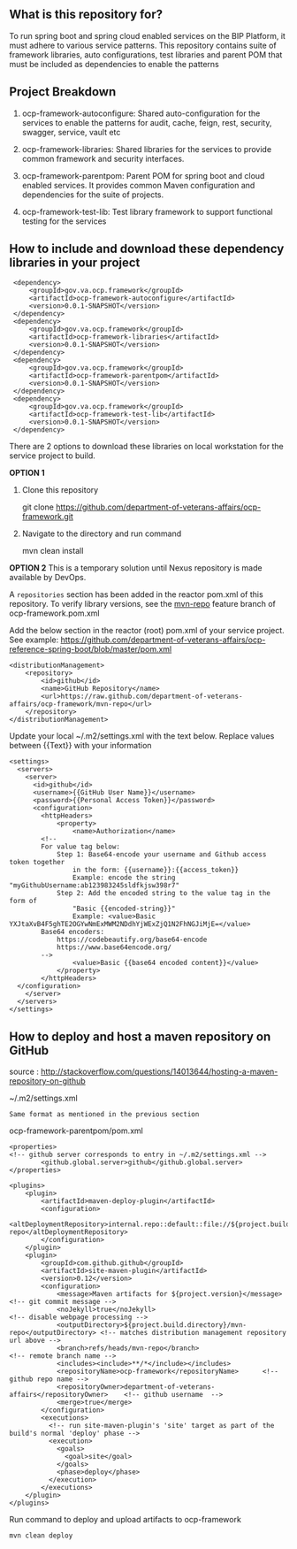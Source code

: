 ## What is this repository for? ##

To run spring boot and spring cloud enabled services on the BIP Platform, it must adhere to various service patterns. This repository contains suite of framework libraries, auto configurations, test libraries and parent POM that must be included as dependencies to enable the patterns

## Project Breakdown ##

1. ocp-framework-autoconfigure: Shared auto-configuration for the services to enable the patterns for audit, cache, feign, rest, security, swagger, service, vault etc

1. ocp-framework-libraries: Shared libraries for the services to provide common framework and security interfaces. 

1. ocp-framework-parentpom: Parent POM for spring boot and cloud enabled services. It provides common Maven configuration and dependencies for the suite of projects.

1. ocp-framework-test-lib: Test library framework to support functional testing for the services

## How to include and download these dependency libraries in your project ##

     <dependency>
         <groupId>gov.va.ocp.framework</groupId>
         <artifactId>ocp-framework-autoconfigure</artifactId>
         <version>0.0.1-SNAPSHOT</version>
     </dependency>
     <dependency>
         <groupId>gov.va.ocp.framework</groupId>
         <artifactId>ocp-framework-libraries</artifactId>
         <version>0.0.1-SNAPSHOT</version>
     </dependency>
     <dependency>
         <groupId>gov.va.ocp.framework</groupId>
         <artifactId>ocp-framework-parentpom</artifactId>
         <version>0.0.1-SNAPSHOT</version>
     </dependency>
     <dependency>
         <groupId>gov.va.ocp.framework</groupId>
         <artifactId>ocp-framework-test-lib</artifactId>
         <version>0.0.1-SNAPSHOT</version>
     </dependency>

There are 2 options to download these libraries on local workstation for the service project to build.

**OPTION 1**
1. Clone this repository
   
    git clone https://github.com/department-of-veterans-affairs/ocp-framework.git
    
1. Navigate to the directory and run command
   
    mvn clean install

**OPTION 2**
This is a temporary solution until Nexus repository is made available by DevOps.

A `repositories` section has been added in the reactor pom.xml of this repository. To verify library versions, see the [mvn-repo](https://github.com/department-of-veterans-affairs/ocp-framework/branches) feature branch of ocp-framework.pom.xml

Add the below section in the reactor (root) pom.xml of your service project. See example: https://github.com/department-of-veterans-affairs/ocp-reference-spring-boot/blob/master/pom.xml

	<distributionManagement>
	    <repository>
	        <id>github</id>
	        <name>GitHub Repository</name>
	        <url>https://raw.github.com/department-of-veterans-affairs/ocp-framework/mvn-repo</url>
	    </repository>
	</distributionManagement>

Update your local ~/.m2/settings.xml with the text below. Replace values between {{Text}} with your information

	<settings>
	  <servers>
	    <server>
	      <id>github</id>
	      <username>{{GitHub User Name}}</username>
	      <password>{{Personal Access Token}}</password>
	      <configuration>
        	<httpHeaders>
	          	<property>
	            	<name>Authorization</name>
			<!--
			For value tag below:
				Step 1: Base64-encode your username and Github access token together
					in the form: {{username}}:{{access_token}}
					Example: encode the string "myGithubUsername:ab123983245sldfkjsw398r7"
				Step 2: Add the encoded string to the value tag in the form of
					"Basic {{encoded-string}}"
					Example: <value>Basic YXJtaXvB4F5ghTE2OGYwNmExMWM2NDdhYjWExZjQ1N2FhNGJiMjE=</value>
			Base64 encoders:
				https://codebeautify.org/base64-encode
				https://www.base64encode.org/
			-->
	            	<value>Basic {{base64 encoded content}}</value>
	          	</property>
        	</httpHeaders>
      </configuration>
	    </server>
	  </servers>
	</settings>

## How to deploy and host a maven repository on GitHub ##

source : http://stackoverflow.com/questions/14013644/hosting-a-maven-repository-on-github

~/.m2/settings.xml
	
	Same format as mentioned in the previous section 

ocp-framework-parentpom/pom.xml

	<properties>
	<!-- github server corresponds to entry in ~/.m2/settings.xml -->
	    	<github.global.server>github</github.global.server>
	</properties>

	<plugins>
	    <plugin>
	        <artifactId>maven-deploy-plugin</artifactId>
	        <configuration>
	               <altDeploymentRepository>internal.repo::default::file://${project.build.directory}/mvn-repo</altDeploymentRepository>
	        </configuration>
	    </plugin>
	    <plugin>
	        <groupId>com.github.github</groupId>
	        <artifactId>site-maven-plugin</artifactId>
	        <version>0.12</version>
	        <configuration>
	            <message>Maven artifacts for ${project.version}</message>  <!-- git commit message -->
	            <noJekyll>true</noJekyll>                                  <!-- disable webpage processing -->
	            <outputDirectory>${project.build.directory}/mvn-repo</outputDirectory> <!-- matches distribution management repository url above -->
	            <branch>refs/heads/mvn-repo</branch>                       <!-- remote branch name -->
	            <includes><include>**/*</include></includes>
	            <repositoryName>ocp-framework</repositoryName>      <!-- github repo name -->
	            <repositoryOwner>department-of-veterans-affairs</repositoryOwner>    <!-- github username  -->
	            <merge>true</merge>
	        </configuration>
	        <executions>
	          <!-- run site-maven-plugin's 'site' target as part of the build's normal 'deploy' phase -->
	          <execution>
	            <goals>
	              <goal>site</goal>
	            </goals>
	            <phase>deploy</phase>
	          </execution>
	        </executions>
		</plugin>
	</plugins>

Run command to deploy and upload artifacts to ocp-framework
	
	mvn clean deploy
